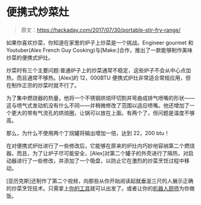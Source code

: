 # 便携式炒菜灶

> 原文：<https://hackaday.com/2017/07/30/portable-stir-fry-range/>

如果你喜欢炒菜，你知道在家里的炉子上炒菜是一个挑战。Engineer gourmet 和 Youtuber(Alex French Guy Cooking)与[Make:]合作，推出了一款能够制作美味炒菜的便携式炉灶。

炒菜时有三个主要问题:普通炉子上的炒菜通常不稳定，这些炉子不会从中心点加热，而且通常不够热。[Alex]的 12，000BTU 便携式炉灶非常适合常规应用，但在制作正宗的炒菜时就不行了。

为了集中燃烧器的热量，他将一个不锈钢烘焙环切割并弯曲成排气喷嘴的形状——这与喷气式发动机没有什么不同——并稍微修改了范围以适应喷嘴。他还增加了一个更大的带有气流孔的烘焙圈，让锅可以放在上面。有两个了，但问题是温度不够高。

那么，为什么不使用两个丁烷罐将输出增加一倍，达到 22，200 btu！

在对便携式炉灶进行了一些修改后，它能够在原来的炉灶内巧妙地容纳第二个燃烧器。而且，为了让炉子尽可能安全，[Alex]对第二个罐子的外壳进行了隔热，对启动器进行了一些修改，并添加了一个吸盘，以防止它在激烈的炒菜烹饪过程中移动。

[亚历克斯]还制作了第二个视频，向那些从你开始阅读起就垂涎三尺的人展示正确的炒菜烹饪技术。只需拿上[你的工具](http://hackaday.com/2015/08/04/cooking-with-shop-tools-the-most-dangerous-breakfast/)就可以出发了。或者让你的[机器人厨师](http://hackaday.com/2014/01/09/oliver-the-programmable-cooking-robot/)为你做饭。